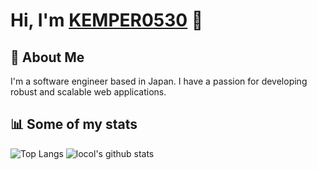 # Hi, I'm [KEMPER0530](https://qiita.com/y-aka) 👋

## 🚀 About Me
I'm a software engineer based in Japan. I have a passion for developing robust and scalable web applications.

## 📊 Some of my stats
![Top Langs](https://github-readme-stats.vercel.app/api/top-langs/?username=KEMPER0530&hide=html)
![locol's github stats](https://github-readme-stats.vercel.app/api?username=KEMPER0530&show_icons=true&count_private=true&line_height=40)
